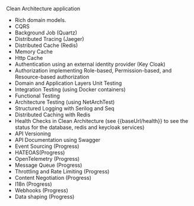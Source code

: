 Clean Architecture application
* Rich domain models.
* CQRS 
* Background Job (Quartz)
* Distributed Tracing (Jaeger)
* Distributed Cache (Redis)
* Memory Cache
* Http Cache
* Authentication using an external identity provider (Key Cloak)
* Authorization implementing Role-based, Permission-based, and Resource-based authorization
* Domain and Application Layers Unit Testing
* Integration Testing (using Docker containers)
* Functional Testing 
* Architecture Testing (using NetArchTest)
* Structured Logging with Serilog and Seq
* Distributed Caching with Redis
* Health Checks in Clean Architecture (see {{baseUrl/health}} to see the status for the database, redis and keycloak services)
* API Versioning
* API Documentation using Swagger
* Event Sourcing (Progress)
* HATEOAS(Progress)
* OpenTelemetry (Progress)
* Message Queue (Progress)
* Throttling and Rate Limiting (Progress)
* Content Negotiation (Progress)
* I18n (Progress)
* Webhooks (Progress)
* Data shaping (Progress)
